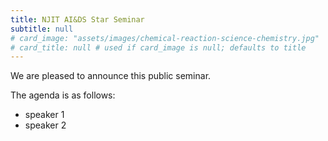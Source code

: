 ```yaml
---
title: NJIT AI&DS Star Seminar
subtitle: null
# card_image: "assets/images/chemical-reaction-science-chemistry.jpg"
# card_title: null # used if card_image is null; defaults to title
---
```


We are pleased to announce this public seminar.

The agenda is as follows:

- speaker 1
- speaker 2
